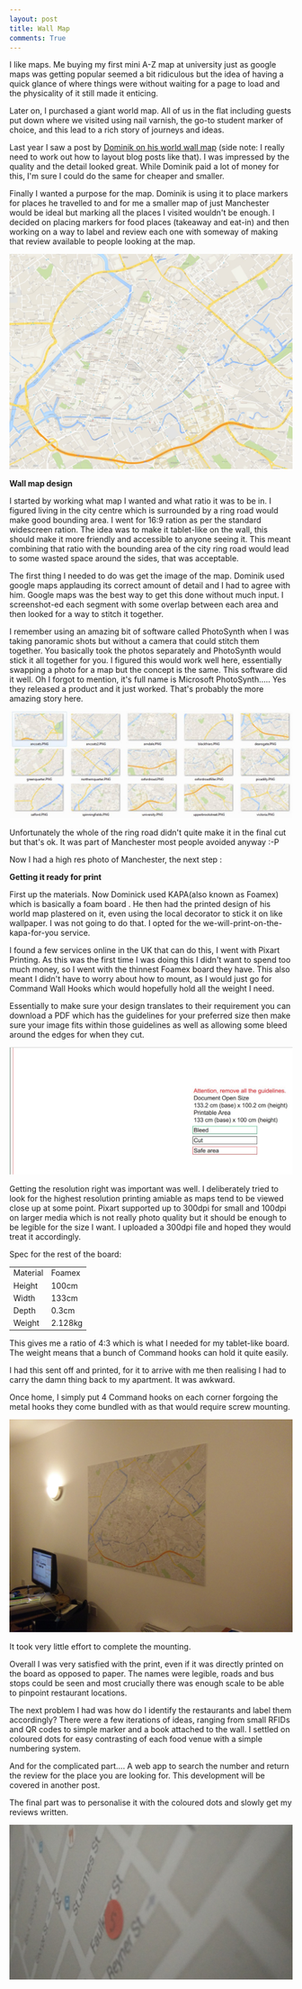 ```yaml
---
layout: post
title: Wall Map
comments: True
---
```


I like maps. Me buying my first mini A-Z map at university just as google maps was getting popular seemed a bit ridiculous but the idea of having a quick glance of where things were without waiting for  a page to load and the physicality of it still made it enticing.

Later on, I purchased a giant world map. All of us in the flat including guests put down where we visited using nail varnish, the go-to student marker of choice, and this lead to a rich story of journeys and ideas. 

Last year I saw a post by [Dominik on his world wall map](https://www.dominik-schwarz.net/potpourri/worldmap/) (side note: I really need to work out how to layout blog posts like that). I was impressed by the quality and the detail looked great. While Dominik paid a lot of money for this, I'm sure I could do the same for cheaper and smaller. 

Finally I wanted a purpose for the map. Dominik is using it to place markers for places he travelled to and for me a smaller map of just Manchester would be ideal but marking all the places I visited wouldn't be enough. I decided on placing markers for food places (takeaway and eat-in) and then working on a way to label and review each one with someway of making that review available to people looking at the map.

![wallmap_design](/assets/wallmap_manchester.jpg)

__Wall map design__

I started by working what map I wanted and what ratio it was to be in. I figured living in the city centre which is surrounded by a ring road would make good bounding area. I went for 16:9 ration as per the standard widescreen ration. The idea was to make it tablet-like on the wall, this should make it more friendly and accessible to anyone seeing it. This meant combining that ratio with the bounding area of the city ring road would lead to some wasted space around the sides, that was acceptable.

The first thing I needed to do was get the image of the map. Dominik used google maps applauding its correct amount of detail and I had to agree with him. Google maps was the best way to get this done without much input. I screenshot-ed each segment with some overlap between each area and then looked for a way to stitch it together.

I remember using an amazing bit of software called PhotoSynth when I was taking panoramic shots but without a camera that could stitch them together. You basically took the photos separately and PhotoSynth would stick it all together for you. I figured this would work well here, essentially swapping a photo for a map but the concept is the same. This software did it well. Oh I forgot to mention, it's full name is Microsoft PhotoSynth..... Yes they released a product and it just worked. That's probably the more amazing story here.

![wallmap_collated_areas](/assets/wallmap_collated_areas.jpg)

Unfortunately the whole of the ring road didn't quite make it in the final cut but that's ok. It was part of Manchester most people avoided anyway :-P

Now I had a high res photo of Manchester, the next step : 

__Getting it ready for print__

First up the materials. Now Dominick used KAPA(also known as Foamex) which is basically a foam board . He then had the printed design of his world map plastered on it, even using the local decorator to stick it on like wallpaper. I was not going to do that. I opted for the we-will-print-on-the-kapa-for-you service.

I found a few services online in the UK that can do this, I went with Pixart Printing. As this was the first time I was doing this I didn't want to spend too much money, so I went with the thinnest Foamex board they have. This also meant I didn't have to worry about how to mount, as I would just go for Command Wall Hooks which would hopefully hold all the weight I need.

Essentially to make sure your design translates to their requirement you can download a PDF which has the guidelines for your preferred size then make sure your image fits within those guidelines as well as allowing some bleed around the edges for when they cut.

![wallmap_pixart_template](/assets/wallmap_pixart_template.jpg)

Getting the resolution right was important was well. I deliberately tried to look for the highest resolution printing amiable as maps tend to be viewed close up at some point. Pixart supported up to 300dpi for small and 100dpi on larger media which is not really photo quality but it should be enough to be legible for the size I want. I uploaded a 300dpi file and hoped they would treat it accordingly.

Spec for the rest of the board:

|  | |
|----------|----------------------|
| Material | Foamex |
| Height   | 100cm  |
| Width    | 133cm  |
| Depth    | 0.3cm  |
| Weight   | 2.128kg|

This gives me a ratio of 4:3 which is what I needed for my tablet-like board. The weight means that a bunch of Command hooks can hold it quite easily.

I had this sent off and printed, for it to arrive with me then realising I had to carry the damn thing back to my apartment. It was awkward.

Once home, I simply put 4 Command hooks on each corner forgoing the metal hooks they come bundled with as that would require screw mounting.


![wallmap_onwall](/assets/wallmap_onwall.jpg)

It took very little effort to complete the mounting.

Overall I was very satisfied with the print, even if it was directly printed on the board as opposed to paper. The names were legible, roads and bus stops could be seen and most crucially there was enough scale to be able to pinpoint restaurant locations.

The next problem I had was how do I identify the restaurants and label them accordingly? There were a few iterations of ideas, ranging from small RFIDs and QR codes to simple marker and a book attached to the wall. I settled on coloured dots for easy contrasting of each food venue with a simple numbering system.

And for the complicated part.... A web app to search the number and return the review for the place you are looking for. This development will be covered in another post.

The final part was to personalise it with the coloured dots and slowly get my reviews written.

![wallmap_onwall](/assets/wallmap_dot.jpg)
